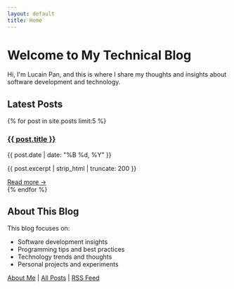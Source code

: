 ```yaml
---
layout: default
title: Home
---
```


# Welcome to My Technical Blog

Hi, I'm Lucain Pan, and this is where I share my thoughts and insights about software development and technology.

## Latest Posts

<div class="posts">
  {% for post in site.posts limit:5 %}
    <article class="post">
      <h3><a href="{{ post.url | relative_url }}">{{ post.title }}</a></h3>
      <time datetime="{{ post.date | date_to_xmlschema }}" class="post-date">
        {{ post.date | date: "%B %d, %Y" }}
      </time>
      <p>{{ post.excerpt | strip_html | truncate: 200 }}</p>
      <a href="{{ post.url | relative_url }}" class="read-more">Read more →</a>
    </article>
  {% endfor %}
</div>

## About This Blog

This blog focuses on:
- Software development insights
- Programming tips and best practices
- Technology trends and thoughts
- Personal projects and experiments

<div class="navigation-links">
  <a href="{{ '/about' | relative_url }}">About Me</a> |
  <a href="{{ '/posts' | relative_url }}">All Posts</a> |
  <a href="{{ '/feed.xml' | relative_url }}">RSS Feed</a>
</div>
